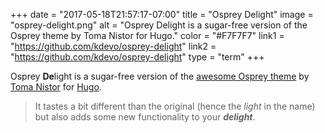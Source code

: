 +++
date = "2017-05-18T21:57:17-07:00"
title = "Osprey Delight"
image = "osprey-delight.png"
alt = "Osprey Delight is a sugar-free version of the Osprey theme by Toma Nistor for Hugo."
color = "#F7F7F7"
link1 = "https://github.com/kdevo/osprey-delight"
link2 = "https://github.com/kdevo/osprey-delight"
type = "term"
+++

Osprey **De**light is a sugar-free version of the [awesome Osprey theme](https://github.com/tomanistor/osprey) by [Toma Nistor](https://tomanistor.com/) for [Hugo](https://gohugo.io/).

> It tastes a bit different than the original (hence the *light* in the name) but also adds some new functionality to your ***delight***.